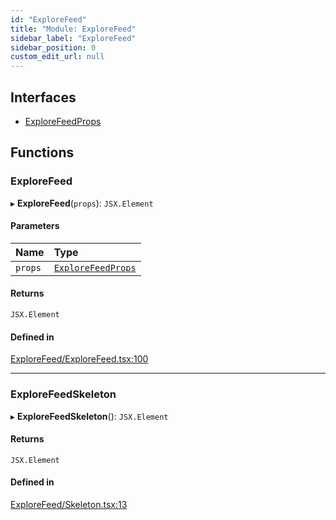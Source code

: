 ```yaml
---
id: "ExploreFeed"
title: "Module: ExploreFeed"
sidebar_label: "ExploreFeed"
sidebar_position: 0
custom_edit_url: null
---
```


## Interfaces

- [ExploreFeedProps](../interfaces/ExploreFeed.ExploreFeedProps)

## Functions

### ExploreFeed

▸ **ExploreFeed**(`props`): `JSX.Element`

#### Parameters

| Name | Type |
| :------ | :------ |
| `props` | [`ExploreFeedProps`](../interfaces/ExploreFeed.ExploreFeedProps) |

#### Returns

`JSX.Element`

#### Defined in

[ExploreFeed/ExploreFeed.tsx:100](https://github.com/selfcommunity/community-ui/blob/487fa8c/packages/sc-templates/src/components/ExploreFeed/ExploreFeed.tsx#L100)

___

### ExploreFeedSkeleton

▸ **ExploreFeedSkeleton**(): `JSX.Element`

#### Returns

`JSX.Element`

#### Defined in

[ExploreFeed/Skeleton.tsx:13](https://github.com/selfcommunity/community-ui/blob/487fa8c/packages/sc-templates/src/components/ExploreFeed/Skeleton.tsx#L13)
